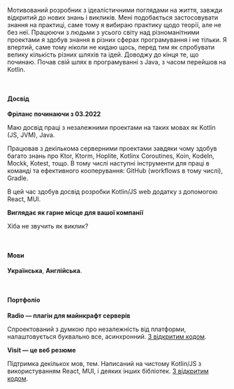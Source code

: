 Мотивований розробник з ідеалістичними поглядами на життя, завжди відкритий до нових знань і викликів. 
Мені подобається застосовувати знання на практиці, саме тому я вибираю практику щодо теорії, але не без неї.
Працюючи з людьми з усього світу над різноманітними проектами я здобув знання в різних сферах програмування і не тільки.
Я впертий, саме тому ніколи не кидаю щось, перед тим як спробувати велику кількість різних шляхів та ідей. Доводжу до кінця те, що починаю.
Почав свій шлях в програмуванні з Java, з часом перейшов на Kotlin.

<pre>

</pre>

#### Досвід

**Фріланс починаючи з 03.2022**

Маю досвід праці з незалежними проектами на таких мовах як Kotlin (JS, JVM), Java.

Працював з декількома серверними проектами завдяки чому здобув багато знань про Ktor, Ktorm, Hoplite, Kotlinx Coroutines, Koin, KodeIn, Mockk, Kotest, тощо. В тому числі наступні інструменти для праці в команді та ефективного кооперування: GitHub (workflows в тому числі), Gradle.

В цей час здобув досвід розробки Kotlin/JS web додатку з допомогою React, MUI.

**Виглядає як гарне місце для вашої компанії**

Хіба не звучить як виклик?

<pre>

</pre>

#### Мови

**Українська**, **Англійська**.

<pre>

</pre>

#### Портфоліо

**Radio — плагін для майнкрафт серверів**

Спроектований з думкою про незалежність від платформи, налаштовується буквально все, асинхронний. [З відкритим кодом](https://github.com/vie10/radio).

**Visit — це веб резюме**

Підтримка декількох мов, тем. Написаний на чистому Kotlin/JS з використуванням React, MUI, і деяких інших бібліотек. [З відкритим кодом](https://github.com/vie10/visit).
